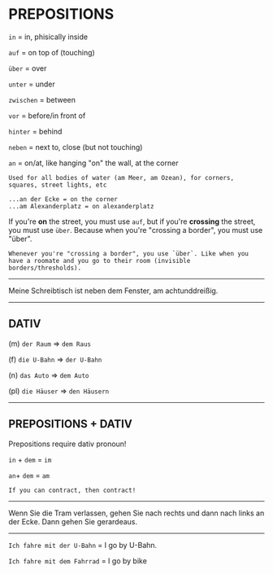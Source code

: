 # PREPOSITIONS

`in` = in, phisically inside

`auf` = on top of (touching)

`über` = over

`unter` = under

`zwischen` = between

`vor` = before/in front of

`hinter` = behind

`neben` = next to, close (but not touching)

`an` = on/at, like hanging "on" the wall, at the corner

    Used for all bodies of water (am Meer, am Ozean), for corners, squares, street lights, etc

    ...an der Ecke = on the corner
    ...am Alexanderplatz = on alexanderplatz

If you're **on** the street, you must use `auf`, but if you're **crossing** the street, you must use `über`. Because when you're "crossing a border", you must use "über".

    Whenever you're "crossing a border", you use `über`. Like when you have a roomate and you go to their room (invisible borders/thresholds).

---

Meine Schreibtisch ist neben dem Fenster, am achtunddreißig.

---

## DATIV

(m) `der Raum` => `dem Raus`

(f) `die U-Bahn` => `der U-Bahn`

(n) `das Auto` => `dem Auto`

(pl) `die Häuser` => `den Häusern`

---

## PREPOSITIONS + DATIV

Prepositions require dativ pronoun!

`in` + `dem` = `im`

`an`+ `dem` = `am`

    If you can contract, then contract!

---

Wenn Sie die Tram verlassen, gehen Sie nach rechts und dann nach links an der Ecke. Dann gehen Sie gerardeaus.

---

`Ich fahre mit der U-Bahn` = I go by U-Bahn.

`Ich fahre mit dem Fahrrad` = I go by bike